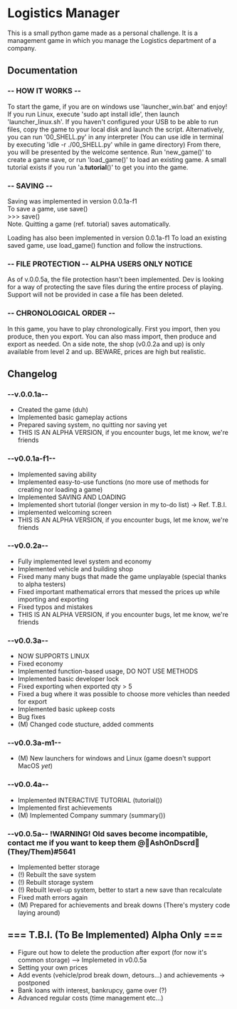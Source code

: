 
# Logistics Manager

This is a small python game made as a personal challenge. It is a management game in which you manage the Logistics department of a company.


## Documentation

### -- HOW IT WORKS --

To start the game, if you are on windows use 'launcher_win.bat' and enjoy! If you run Linux, execute 'sudo apt install idle', then launch 'launcher_linux.sh'. If you haven't configured your USB to be able to run files, copy the game to your local disk and launch the script. Alternatively, you can run '00_SHELL.py' in any interpreter (You can use idle in terminal by executing 'idle -r ./00_SHELL.py' while in game directory)
From there, you will be presented by the welcome sentence. Run 'new_game()' to create a game save, or run 'load_game()' to load an existing game.
A small tutorial exists if you run 'a.__tutorial__()' to get you into the game.

### -- SAVING --

Saving was implemented in version 0.0.1a-f1\
To save a game, use save()\
    >>> save()\
Note. Quitting a game (ref. tutorial) saves automatically.

Loading has also been implemented in version 0.0.1a-f1
To load an existing saved game, use load_game() function and follow the instructions.

### -- FILE PROTECTION -- ALPHA USERS ONLY NOTICE

As of v.0.0.5a, the file protection hasn't been implemented. Dev is looking for a way of protecting the save files during the entire process of playing. Support will not be provided in case a file has been deleted.


### -- CHRONOLOGICAL ORDER --

In this game, you have to play chronologically. First you import, then you produce, then you export. You can also mass import, then produce and export as needed. On a side note, the shop (v0.0.2a and up) is only available from level 2 and up. BEWARE, prices are high but realistic.


## Changelog

### --v.0.0.1a--
- Created the game (duh)
- Implemented basic gameplay actions
- Prepared saving system, no quitting nor saving yet
- THIS IS AN ALPHA VERSION, if you encounter bugs, let me know, we're friends


### --v0.0.1a-f1--
- Implemented saving ability
- Implemented easy-to-use functions (no more use of methods for creating nor loading a game)
- Implemented SAVING AND LOADING
- Implemented short tutorial (longer version in my to-do list) -> Ref. T.B.I.
- implemented welcoming screen
- THIS IS AN ALPHA VERSION, if you encounter bugs, let me know, we're friends


### --v0.0.2a--
- Fully implemented level system and economy
- Implemented vehicle and building shop
- Fixed many many bugs that made the game unplayable (special thanks to alpha testers)
- Fixed important mathematical errors that messed the prices up while importing and exporting
- Fixed typos and mistakes
- THIS IS AN ALPHA VERSION, if you encounter bugs, let me know, we're friends


### --v0.0.3a--
- NOW SUPPORTS LINUX
- Fixed economy
- Implemented function-based usage, DO NOT USE METHODS
- Implemented basic developer lock
- Fixed exporting when exported qty > 5
- Fixed a bug where it was possible to choose more vehicles than needed for export
- Implemented basic upkeep costs
- Bug fixes
- (M) Changed code stucture, added comments

### --v0.0.3a-m1--
- (M) New launchers for windows and Linux (game doesn't support MacOS *yet*)

### --v0.0.4a--
- Implemented INTERACTIVE TUTORIAL (tutorial())
- Implemented first achievements
- (M) Implemented Company summary (summary())

### --v0.0.5a-- !WARNING! Old saves become incompatible, contact me if you want to keep them @🌈AshOnDscrd🌈 (They/Them)#5641
- Implemented better storage
- (!) Rebuilt the save system
- (!) Rebuilt storage system
- (!) Rebuilt level-up system, better to start a new save than recalculate
- Fixed math errors again
- (M) Prepared for achievements and break downs (There's mystery code laying around)


## === T.B.I. (To Be Implemented) Alpha Only ===

- Figure out how to delete the production after export (for now it's common storage) --> Implemeted in v0.0.5a
- Setting your own prices
- Add events (vehicle/prod break down, detours...) and achievements -> postponed
- Bank loans with interest, bankrupcy, game over (?)
- Advanced regular costs (time management etc...)